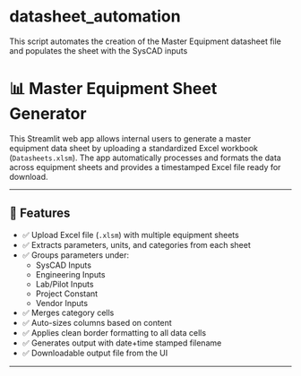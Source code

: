 # datasheet_automation
This script automates the creation of the Master Equipment datasheet file and populates the sheet with the SysCAD inputs

# 📊 Master Equipment Sheet Generator

This Streamlit web app allows internal users to generate a master equipment data sheet by uploading a standardized Excel workbook (`Datasheets.xlsm`). The app automatically processes and formats the data across equipment sheets and provides a timestamped Excel file ready for download.

---

## 🚀 Features

- ✅ Upload Excel file (`.xlsm`) with multiple equipment sheets
- ✅ Extracts parameters, units, and categories from each sheet
- ✅ Groups parameters under:
  - SysCAD Inputs
  - Engineering Inputs
  - Lab/Pilot Inputs
  - Project Constant
  - Vendor Inputs
- ✅ Merges category cells
- ✅ Auto-sizes columns based on content
- ✅ Applies clean border formatting to all data cells
- ✅ Generates output with date+time stamped filename
- ✅ Downloadable output file from the UI

---


